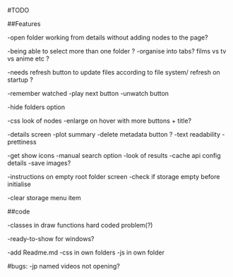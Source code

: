 #TODO

##Features


-open folder working from details without adding nodes to the page?

-being able to select more than one folder ?
  -organise into tabs? films vs tv vs anime etc ?

-needs refresh button to update files according to file system/ refresh on startup ?

-remember watched
  -play next button
  -unwatch button

-hide folders option

-css look of nodes
  -enlarge on hover with more buttons + title?

-details screen
  -plot summary
  -delete metadata button ?
  -text readability
  -prettiness

-get show icons
 -manual search option
  -look of results
  -cache api config details
  -save images?



-instructions on empty root folder screen
-check if storage empty before initialise

-clear storage menu item


##code

-classes in draw functions hard coded problem(?)

-ready-to-show for windows?

-add Readme.md
-css in own folders
-js in own folder


#bugs:
-jp named videos not opening?

